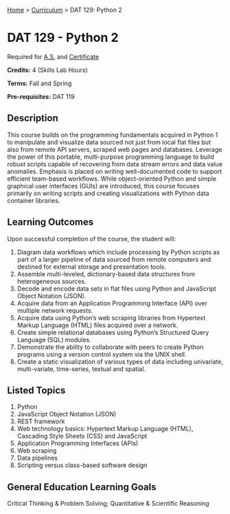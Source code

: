[Home](../) > [Curriculum](index.html) > DAT 129: Python 2

# DAT 129 - Python 2

Required for [A.S.](as_curriculum.md) and [Certificate](cert_curriculum.md)

**Credits:** 4 (Skills Lab Hours)

**Terms:** Fall and Spring

**Pre-requisites:** DAT 119

## Description

This course builds on the programming fundamentals acquired in Python 1 to manipulate and visualize data sourced not just from local flat files but also from remote API servers, scraped web pages and databases. Leverage the power of this portable, multi-purpose programming language to build robust scripts capable of recovering from data stream errors and data value anomalies. Emphasis is placed on writing well-documented code to support efficient team-based workflows. While object-oriented Python and simple graphical user interfaces (GUIs) are introduced, this course focuses primarily on writing scripts and creating visualizations with Python data container libraries.


## Learning Outcomes

Upon successful completion of the course, the student will:

1. Diagram data workflows which include processing by Python scripts as part of a larger pipeline of data sourced from remote computers and destined for external storage and presentation tools.
2. Assemble multi-leveled, dictionary-based data structures from heterogeneous sources.
3. Decode and encode data sets in flat files using Python and JavaScript Object Notation (JSON).
4. Acquire data from an Application Programming Interface (API) over multiple network requests.
5. Acquire data using Python’s web scraping libraries from Hypertext Markup Language (HTML) files acquired over a network.
6. Create simple relational databases using Python’s Structured Query Language (SQL) modules.
7. Demonstrate the ability to collaborate with peers to create Python programs using a version control system via the UNIX shell.
8. Create a static visualization of various types of data including univariate, multi-variate, time-series, textual and spatial.


## Listed Topics

1. Python
2. JavaScript Object Notation (JSON)
3. REST framework
4. Web technology basics: Hypertext Markup Language (HTML), Cascading Style Sheets (CSS) and JavaScript
5. Application Programming Interfaces (APIs)
6. Web scraping
7. Data pipelines
8. Scripting versus class-based software design


## General Education Learning Goals

Critical Thinking & Problem Solving; Quantitative & Scientific Reasoning